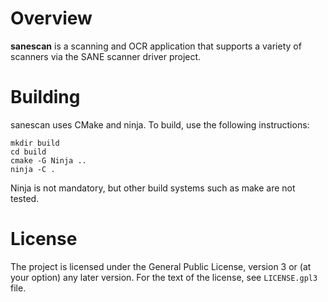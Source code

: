 Overview
========

**sanescan** is a scanning and OCR application that supports a variety of scanners via the SANE
scanner driver project.

Building
========

sanescan uses CMake and ninja. To build, use the following instructions:

    mkdir build
    cd build
    cmake -G Ninja ..
    ninja -C .
    
Ninja is not mandatory, but other build systems such as make are not tested.

License
=======

The project is licensed under the General Public License, version 3 or (at your option) any later 
version. For the text of the license, see `LICENSE.gpl3` file.
